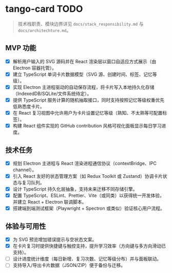 # tango-card TODO

> 技术栈职责、模块边界详见 `docs/stack_responsibility.md` 与 `docs/architechture.md`。

## MVP 功能
- [x] 解析用户输入的 SVG 源码并在 React 渲染层以窗口自适应方式展示（由 Electron 容器托管）。
- [x] 建立 TypeScript 单词卡片数据模型（SVG 源、创建时间、标签、记忆等级）。
- [x] 实现 Electron 主进程驱动的自动保存流程，将卡片写入本地持久化存储（IndexedDB/SQLite/文件系统待定）。
- [x] 提供 TypeScript 服务计算的随机抽取接口，同时支持按照记忆等级权重优先低熟悉度卡片。
- [x] 在 React 复习视图中允许用户为卡片设置记忆等级（熟知、不太熟等可配置标签）。
- [x] 构建 React 组件实现的 GitHub contribution 风格可视化面板显示每日学习进度。

## 技术任务
- [x] 规划 Electron 主进程与 React 渲染进程通信协议（contextBridge、IPC channel）。
- [x] 引入 React 友好的状态管理方案（如 Redux Toolkit 或 Zustand）协调卡片状态与复习队列。
- [x] 设计 TypeScript 持久化层抽象，支持未来迁移不同存储引擎。
- [x] 配置 TypeScript、ESLint、Prettier、Vite（或同类）以获得统一开发体验，并建立 React + Electron 联调脚本。
- [x] 搭建端到端测试框架（Playwright + Spectron 或类似）验证核心用户流程。

## 体验与可用性
- [x] 为 SVG 预览增加错误提示与空状态文案。
- [x] 在卡片复习时提供快捷键与触控支持，提升学习效率（方向键与多方向滑动已支持）。
- [ ] 设计进度统计维度（每日新增、复习次数、记忆等级分布）并与面板联动。
- [ ] 支持导入/导出卡片数据（JSON/ZIP）便于备份与迁移。
